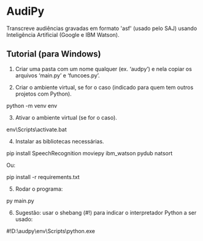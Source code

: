 # AudiPy

Transcreve audiências gravadas em formato 'asf' (usado pelo SAJ) usando Inteligência Artificial (Google e IBM Watson).

## Tutorial (para Windows)

1. Criar uma pasta com um nome qualquer (ex. ‘audpy’) e nela copiar os arquivos ‘main.py’ e ‘funcoes.py’.

2. Criar o ambiente virtual, se for o caso (indicado para quem tem outros projetos com Python).

python -m venv env

3. Ativar o ambiente virtual (se for o caso).

env\Scripts\activate.bat 

4. Instalar as bibliotecas necessárias.

pip install SpeechRecognition moviepy ibm_watson pydub natsort

  Ou:

pip install -r requirements.txt

5. Rodar o programa:

py main.py 

6. Sugestão: usar o shebang (#!) para indicar o interpretador Python a ser usado:

#!D:\audpy\env\Scripts\python.exe
